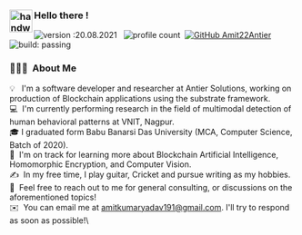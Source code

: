 ### <img alt="handwavegif" src="https://user-images.githubusercontent.com/39513876/112366216-8cfe7400-8cfe-11eb-8116-7d3dbae20e97.gif" width='40' align="left"/> Hello there !
![version :20.08.2021](https://img.shields.io/badge/version-20.08.2021-informational) &nbsp;
![profile count](https://komarev.com/ghpvc/?username=AmitKumarYadav&color=red)&nbsp;
[![GitHub Amit22Antier](https://img.shields.io/github/followers/AmitKumarYadav?label=follow&style=social)](https://github.com/Amit22Antier)&nbsp;
![build: passing](https://img.shields.io/badge/build-passing-success)
### 👨🏻‍💻 &nbsp;About Me


💡 &nbsp; I'm a software developer and researcher at Antier Solutions, working on production of Blockchain applications using the substrate framework. \
💻 &nbsp;I'm currently performing research in the field of multimodal detection of human behavioral patterns at VNIT, Nagpur.\
🎓&nbsp;I graduated form Babu Banarsi Das University (MCA, Computer Science, Batch of 2020).\
🌱 &nbsp;I'm on track for learning more about Blockchain Artificial Intelligence, Homomorphic Encryption, and Computer Vision.\
✍️ &nbsp;In my free time, I play guitar, Cricket and pursue writing as my hobbies.\
💬 &nbsp;Feel free to reach out to me for general consulting, or discussions on the aforementioned topics!\
✉️ &nbsp;You can email me at amitkumaryadav191@gmail.com. I'll try to respond as soon as possible!\

<!--
**Amit22antier/Amit22Antier** is a ✨ _special_ ✨ repository because its `README.md` (this file) appears on your GitHub profile.

Here are some ideas to get you started:

📄 &nbsp;You can check my [Resume](https://drive.google.com/file/d/1CqJoOAelUgnIOMNHqZAlMxR0F3nRoJuo/view?usp=sharing) for more details about work experience.
-->

